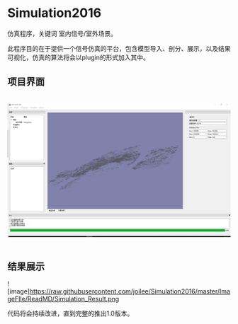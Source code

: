 # Simulation2016
  仿真程序，关键词 室内信号/室外场景。
  
  此程序目的在于提供一个信号仿真的平台，包含模型导入、剖分、展示，以及结果可视化，仿真的算法将会以plugin的形式加入其中。
  
  
## 项目界面

  ![image](https://raw.githubusercontent.com/joilee/Simulation2016/master/ImageFIle/ReadMD/UI.png)
  
  
## 结果展示 
![image]https://raw.githubusercontent.com/joilee/Simulation2016/master/ImageFIle/ReadMD/Simulation_Result.png
  
  代码将会持续改进，直到完整的推出1.0版本。
